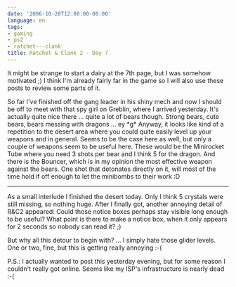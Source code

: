 ```yaml
---
date: '2006-10-28T12:00:00-00:00'
language: en
tags:
- gaming
- ps2
- ratchet---clank
title: Ratchet & Clank 2 - Day 7
---
```



It might be strange to start a dairy at the 7th page, but I was somehow motivated ;) I think I'm already fairly far in the game so I will also use these posts to review some parts of it. 

So far I've finished off the gang leader in his shiny mech and now I should be off to meet with that spy girl on Greblin, where I arrived yesterday. It's actually quite nice there ... quite a lot of bears though. Strong bears, cute bears, bears messing with dragons ... ey \*g\* Anyway, it looks like kind of a repetition to the desert area where you could quite easily level up your weapons and in general. Seems to be the case here as well, but only a couple of weapons seem to be useful here. These would be the Minirocket Tube where you need 3 shots per bear and I think 5 for the dragon. And there is the Bouncer, which is in my opinion the most effective weapon against the bears. One shot that detonates directly on it, will most of the time hold if off enough to let the minibombs to their work :D

-------------------------------



As a small interlude I finished the desert today. Only I think 5 crystals were still missing, so nothing huge. After I finally got, another annoying detail of R&amp;C2 appeared: Could those notice boxes perhaps stay visible long enough to be useful? What point is there to make a notice box, when it only appears for 2 seconds so nobody can read it? ;)

But why all this detour to begin with? ... I simply hate those glider levels. One or two, fine, but this is getting really annoying :-(

P.S.: I actually wanted to post this yesterday evening, but for some reason I couldn't really got online. Seems like my ISP's infrastructure is nearly dead :-(